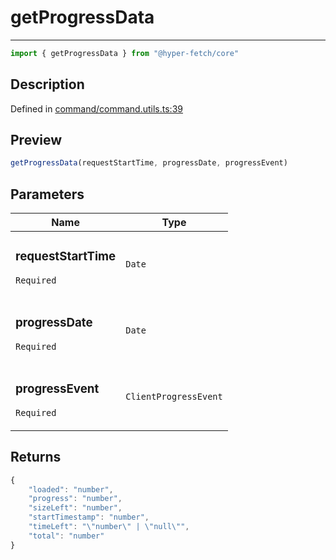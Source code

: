 

# getProgressData

<div class="api-docs__separator" data-reactroot="">

---

</div><div class="api-docs__import" data-reactroot="">

```ts
import { getProgressData } from "@hyper-fetch/core"
```

</div><div class="api-docs__section">

## Description

</div><div class="api-docs__description"><span class="api-docs__do-not-parse">



</span></div><p class="api-docs__definition">

Defined in [command/command.utils.ts:39](https://github.com/BetterTyped/hyper-fetch/blob/479dcad6/packages/core/src/command/command.utils.ts#L39)

</p><div class="api-docs__section">

## Preview

</div><div class="api-docs__preview fn">

```ts
getProgressData(requestStartTime, progressDate, progressEvent)
```

</div><div class="api-docs__section">

## Parameters

</div><div class="api-docs__parameters"><table><thead><tr><th>Name</th><th>Type</th></tr></thead><tbody><tr param-data="requestStartTime"><td class="api-docs__param-name required">

### requestStartTime 

`Required`

</td><td class="api-docs__param-type">

`Date`

</td></tr><tr param-data="progressDate"><td class="api-docs__param-name required">

### progressDate 

`Required`

</td><td class="api-docs__param-type">

`Date`

</td></tr><tr param-data="progressEvent"><td class="api-docs__param-name required">

### progressEvent 

`Required`

</td><td class="api-docs__param-type">

`ClientProgressEvent`

</td></tr></tbody></table></div><div class="api-docs__section">

## Returns

</div><div class="api-docs__returns">

```ts
{
    "loaded": "number",
    "progress": "number",
    "sizeLeft": "number",
    "startTimestamp": "number",
    "timeLeft": "\"number\" | \"null\"",
    "total": "number"
}
```

</div>